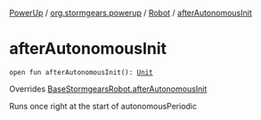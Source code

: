 [PowerUp](../../index.md) / [org.stormgears.powerup](../index.md) / [Robot](index.md) / [afterAutonomousInit](./after-autonomous-init.md)

# afterAutonomousInit

`open fun afterAutonomousInit(): `[`Unit`](https://kotlinlang.org/api/latest/jvm/stdlib/kotlin/-unit/index.html)

Overrides [BaseStormgearsRobot.afterAutonomousInit](../../org.stormgears.utils/-base-stormgears-robot/after-autonomous-init.md)

Runs once right at the start of autonomousPeriodic


